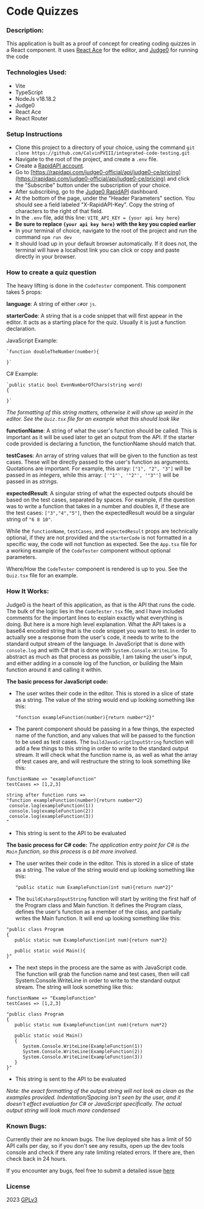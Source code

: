 # Code Quizzes

### Description:

This application is built as a proof of concept for creating coding quizzes in a React component. It uses [React Ace](https://github.com/securingsincity/react-ace) for the editor, and [Judge0](https://ce.judge0.com/) for running the code

### Technologies Used:

- Vite
- TypeScript
- NodeJs v18.18.2
- Judge0
- React Ace
- React Router

### Setup Instructions

- Clone this project to a directory of your choice, using the command `git clone https://github.com/CalvinPVIII/integrated-code-testing.git`
- Navigate to the root of the project, and create a `.env` file.
- Create a [RapidAPI account](https://rapidapi.com/).
- Go to [https://rapidapi.com/judge0-official/api/judge0-ce/pricing](https://rapidapi.com/judge0-official/api/judge0-ce/pricing) and click the "Subscribe" button under the subscription of your choice.
- After subscribing, go to the [Judge0 RapidAPI](https://rapidapi.com/judge0-official/api/judge0-ce/) dashboard.
- At the bottom of the page, under the "Header Parameters" section. You should see a field labeled "X-RapidAPI-Key". Copy the string of characters to the right of that field.
- In the `.env` file, add this line: `VITE_API_KEY = {your api key here}`
- **Be sure to replace `{your api key here}` with the key you copied earlier**
- In your terminal of choice, navigate to the root of the project and run the command `npm run dev`
- It should load up in your default browser automatically. If it does not, the terminal will have a localhost link you can click or copy and paste directly in your browser.

### How to create a quiz question

The heavy lifting is done in the `CodeTester` component. This component takes 5 props:

**language**: A string of either `c#`or `js`.

**starterCode**: A string that is a code snippet that will first appear in the editor. It acts as a starting place for the quiz. Usually it is just a function declaration.

JavaScript Example:

```
`function doubleTheNumber(number){

}`
```

C# Example:

```
`public static bool EvenNumberOfChars(string word)
{

}`
```

_The formatting of this string matters, otherwise it will show up weird in the editor. See the `Quiz.tsx` file for an example what this should look like_

**functionName**: A string of what the user's function should be called. This is important as it will be used later to get an output from the API. If the starter code provided is declaring a function, the functionName should match that.

**testCases**: An array of string values that will be given to the function as test cases. These will be directly passed to the user's function as arguments. Quotations are important. For example, this array: `["1", "2", "3"]` will be passed in as _integers_, while this array: `['"1"', '"2"', '"3"']` will be passed in as _strings_.

**expectedResult**: A singular string of what the expected outputs should be based on the test cases, separated by spaces. For example, if the question was to write a function that takes in a number and doubles it, if these are the test cases: `["3","4","5"]`, then the expectedResult would be a singular string of `"6 8 10"`.

While the `functionName`, `testCases`, and `expectedResult` props are technically optional, if they are not provided and the `starterCode` is not formatted in a specific way, the code will not function as expected. See the `App.tsx` file for a working example of the `CodeTester` component without optional parameters.

Where/How the `CodeTester` component is rendered is up to you. See the `Quiz.tsx` file for an example.

### How It Works:

Judge0 is the heart of this application, as that is the API that runs the code. The bulk of the logic lies in the `CodeTester.tsx` file, and I have included comments for the important lines to explain exactly what everything is doing. But here is a more high level explanation. What the API takes is a base64 encoded string that is the code snippet you want to test. In order to actually see a response from the user's code, it needs to write to the standard output stream of the language. In JavaScript that is done with `console.log` and with C# that is done with `System.Console.WriteLine`. To abstract as much as that process as possible, I am taking the user's input, and either adding in a console log of the function, or building the Main function around it and calling it within.

**The basic process for JavaScript code:**

- The user writes their code in the editor. This is stored in a slice of state as a string. The value of the string would end up looking something like this:

  `"function exampleFunction(number){return number*2}"`

- The parent component should be passing in a few things, the expected name of the function, and any values that will be passed to the function to be used as test cases. The `buildJavaScriptInputString` function will add a few things to this string in order to write to the standard output stream. It will check what the function name is, as well as what the array of test cases are, and will restructure the string to look something like this:

```
functionName => "exampleFunction"
testCases => [1,2,3]

string after function runs =>
"function exampleFunction(number){return number*2}
 console.log(exampleFunction(1))
 console.log(exampleFunction(2))
 console.log(exampleFunction(3))
"
```

- This string is sent to the API to be evaluated

**The basic process for C# code:**
_The application entry point for C# is the `Main` function, so this process is a bit more involved._

- The user writes their code in the editor. This is stored in a slice of state as a string. The value of the string would end up looking something like this:

  `"public static num ExampleFunction(int num){return num*2}"`

- The `buildCsharpInputString` function will start by writing the first half of the Program class and Main function. It defines the Program class, defines the user's function as a member of the class, and partially writes the Main function. It will end up looking something like this:

```
"public class Program
{
   public static num ExampleFunction(int num){return num*2}

   public static void Main(){
}"
```

- The next steps in the process are the same as with JavaScript code. The function will grab the function name and test cases, then will call System.Console.WriteLine in order to write to the standard output stream. The string will look something like this:

```
functionName => "ExampleFunction"
testCases => [1,2,3]

"public class Program
{
   public static num ExampleFunction(int num){return num*2}

   public static void Main()
   {
      System.Console.WriteLine(ExampleFunction(1))
      System.Console.WriteLine(ExampleFunction(2))
      System.Console.WriteLine(ExampleFunction(3))
   }
}"
```

- This string is sent to the API to be evaluated

_Note: the exact formatting of the output string will not look as clean as the examples provided. Indentation/Spacing isn't seen by the user, and it doesn't effect evaluation for C# or JavaScript specifically. The actual output string will look much more condensed_

### Known Bugs:

Currently their are no known bugs. The live deployed site has a limit of 50 API calls per day, so if you don't see any results, open up the dev tools console and check if there any rate limiting related errors. If there are, then check back in 24 hours.

If you encounter any bugs, feel free to submit a detailed issue [here](https://github.com/CalvinPVIII/integrated-code-testing/issues)

### License

2023 [GPLv3](./COPYING.txt)
